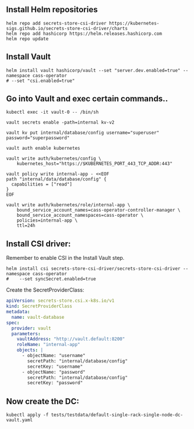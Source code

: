 ## Install Helm repositories

```
helm repo add secrets-store-csi-driver https://kubernetes-sigs.github.io/secrets-store-csi-driver/charts
helm repo add hashicorp https://helm.releases.hashicorp.com
helm repo update
```

## Install Vault

```
helm install vault hashicorp/vault --set "server.dev.enabled=true" --namespace cass-operator
# --set "csi.enabled=true"
```

## Go into Vault and exec certain commands..

```
kubectl exec -it vault-0 -- /bin/sh

vault secrets enable -path=internal kv-v2

vault kv put internal/database/config username="superuser" password="superpassword"

vault auth enable kubernetes

vault write auth/kubernetes/config \
    kubernetes_host="https://$KUBERNETES_PORT_443_TCP_ADDR:443"

vault policy write internal-app - <<EOF
path "internal/data/database/config" {
  capabilities = ["read"]
}
EOF

vault write auth/kubernetes/role/internal-app \
    bound_service_account_names=cass-operator-controller-manager \
    bound_service_account_namespaces=cass-operator \
    policies=internal-app \
    ttl=24h
```

## Install CSI driver:

Remember to enable CSI in the Install Vault step.

```
helm install csi secrets-store-csi-driver/secrets-store-csi-driver --namespace cass-operator
#    --set syncSecret.enabled=true 
```

Create the SecretProviderClass:

```yaml
apiVersion: secrets-store.csi.x-k8s.io/v1
kind: SecretProviderClass
metadata:
  name: vault-database
spec:
  provider: vault
  parameters:
    vaultAddress: "http://vault.default:8200"
    roleName: "internal-app"
    objects: |
      - objectName: "username"
        secretPath: "internal/database/config"
        secretKey: "username"
      - objectName: "password"
        secretPath: "internal/database/config"
        secretKey: "password"
```

## Now create the DC:

```
kubectl apply -f tests/testdata/default-single-rack-single-node-dc-vault.yaml
```
